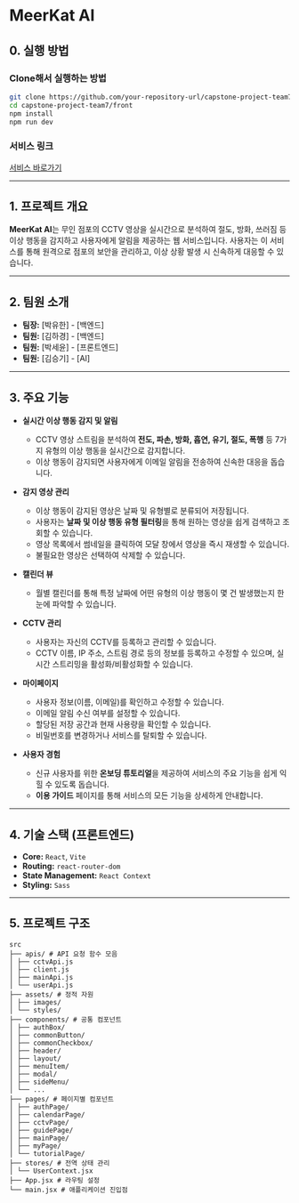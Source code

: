 # MeerKat AI

## 0\. 실행 방법

### **Clone해서 실행하는 방법**

```bash
git clone https://github.com/your-repository-url/capstone-project-team7.git
cd capstone-project-team7/front
npm install
npm run dev
```

### **서비스 링크**

[서비스 바로가기](https://meerkat-ai-gray.vercel.app)

-----

## 1\. 프로젝트 개요

**MeerKat AI**는 무인 점포의 CCTV 영상을 실시간으로 분석하여 절도, 방화, 쓰러짐 등 이상 행동을 감지하고 사용자에게 알림을 제공하는 웹 서비스입니다. 사용자는 이 서비스를 통해 원격으로 점포의 보안을 관리하고, 이상 상황 발생 시 신속하게 대응할 수 있습니다.

-----

## 2\. 팀원 소개

  - **팀장:** [박유한] - [백엔드]
  - **팀원:** [김하경] - [백엔드]
  - **팀원:** [박세윤] - [프론트엔드]
  - **팀원:** [김승기] - [AI]

-----

## 3\. 주요 기능

  - **실시간 이상 행동 감지 및 알림**

      - CCTV 영상 스트림을 분석하여 **전도, 파손, 방화, 흡연, 유기, 절도, 폭행** 등 7가지 유형의 이상 행동을 실시간으로 감지합니다.
      - 이상 행동이 감지되면 사용자에게 이메일 알림을 전송하여 신속한 대응을 돕습니다.

  - **감지 영상 관리**

      - 이상 행동이 감지된 영상은 날짜 및 유형별로 분류되어 저장됩니다.
      - 사용자는 **날짜 및 이상 행동 유형 필터링**을 통해 원하는 영상을 쉽게 검색하고 조회할 수 있습니다.
      - 영상 목록에서 썸네일을 클릭하여 모달 창에서 영상을 즉시 재생할 수 있습니다.
      - 불필요한 영상은 선택하여 삭제할 수 있습니다.

  - **캘린더 뷰**

      - 월별 캘린더를 통해 특정 날짜에 어떤 유형의 이상 행동이 몇 건 발생했는지 한눈에 파악할 수 있습니다.

  - **CCTV 관리**

      - 사용자는 자신의 CCTV를 등록하고 관리할 수 있습니다.
      - CCTV 이름, IP 주소, 스트림 경로 등의 정보를 등록하고 수정할 수 있으며, 실시간 스트리밍을 활성화/비활성화할 수 있습니다.

  - **마이페이지**

      - 사용자 정보(이름, 이메일)를 확인하고 수정할 수 있습니다.
      - 이메일 알림 수신 여부를 설정할 수 있습니다.
      - 할당된 저장 공간과 현재 사용량을 확인할 수 있습니다.
      - 비밀번호를 변경하거나 서비스를 탈퇴할 수 있습니다.

  - **사용자 경험**

      - 신규 사용자를 위한 **온보딩 튜토리얼**을 제공하여 서비스의 주요 기능을 쉽게 익힐 수 있도록 돕습니다.
      - **이용 가이드** 페이지를 통해 서비스의 모든 기능을 상세하게 안내합니다.

-----

## 4\. 기술 스택 (프론트엔드)

  - **Core:** `React`, `Vite`
  - **Routing:** `react-router-dom`
  - **State Management:** `React Context`
  - **Styling:** `Sass`
-----

## 5\. 프로젝트 구조

```
src
├── apis/ # API 요청 함수 모음
│ ├── cctvApi.js
│ ├── client.js
│ ├── mainApi.js
│ └── userApi.js
├── assets/ # 정적 자원
│ ├── images/
│ └── styles/
├── components/ # 공통 컴포넌트
│ ├── authBox/
│ ├── commonButton/
│ ├── commonCheckbox/
│ ├── header/
│ ├── layout/
│ ├── menuItem/
│ ├── modal/
│ ├── sideMenu/
│ └── ...
├── pages/ # 페이지별 컴포넌트
│ ├── authPage/
│ ├── calendarPage/
│ ├── cctvPage/
│ ├── guidePage/
│ ├── mainPage/
│ ├── myPage/
│ └── tutorialPage/
├── stores/ # 전역 상태 관리
│ └── UserContext.jsx
├── App.jsx # 라우팅 설정
└── main.jsx # 애플리케이션 진입점
```
